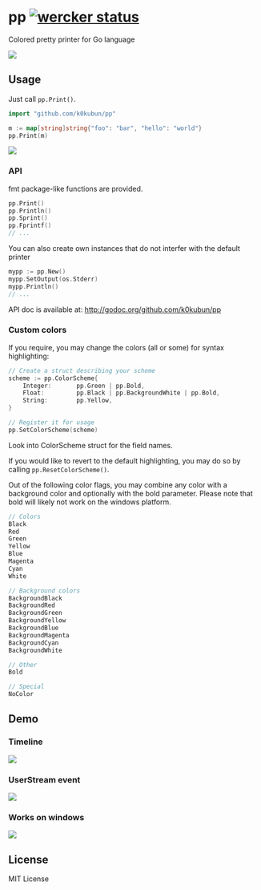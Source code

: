 # pp [![wercker status](https://app.wercker.com/status/fc5308fe78e92594f7ea09b67a486caf/s/master "wercker status")](https://app.wercker.com/project/byKey/fc5308fe78e92594f7ea09b67a486caf)

Colored pretty printer for Go language

![](http://i.gyazo.com/d3253ae839913b7239a7229caa4af551.png)

## Usage

Just call `pp.Print()`.

```go
import "github.com/k0kubun/pp"

m := map[string]string{"foo": "bar", "hello": "world"}
pp.Print(m)
```

![](http://i.gyazo.com/0d08376ed2656257627f79626d5e0cde.png)

### API

fmt package-like functions are provided.

```go
pp.Print()
pp.Println()
pp.Sprint()
pp.Fprintf()
// ...
```

You can also create own instances that do not interfer with the default printer
```go
mypp := pp.New()
mypp.SetOutput(os.Stderr)
mypp.Println()
// ...
```

API doc is available at: http://godoc.org/github.com/k0kubun/pp

### Custom colors

If you require, you may change the colors (all or some) for syntax highlighting:

```go
// Create a struct describing your scheme
scheme := pp.ColorScheme{
	Integer:       pp.Green | pp.Bold,
	Float:         pp.Black | pp.BackgroundWhite | pp.Bold,
	String:        pp.Yellow,
}

// Register it for usage
pp.SetColorScheme(scheme)
```

Look into ColorScheme struct for the field names.

If you would like to revert to the default highlighting, you may do so by calling `pp.ResetColorScheme()`.

Out of the following color flags, you may combine any color with a background color and optionally with the bold parameter. Please note that bold will likely not work on the windows platform.

```go
// Colors
Black
Red
Green
Yellow
Blue
Magenta
Cyan
White

// Background colors
BackgroundBlack
BackgroundRed
BackgroundGreen
BackgroundYellow
BackgroundBlue
BackgroundMagenta
BackgroundCyan
BackgroundWhite

// Other
Bold

// Special
NoColor
```

## Demo

### Timeline

![](http://i.gyazo.com/a8adaeec965db943486e35083cf707f2.png)

### UserStream event

![](http://i.gyazo.com/1e88915b3a6a9129f69fb5d961c4f079.png)

### Works on windows

![](http://i.gyazo.com/ab791997a980f1ab3ee2a01586efdce6.png)

## License

MIT License
